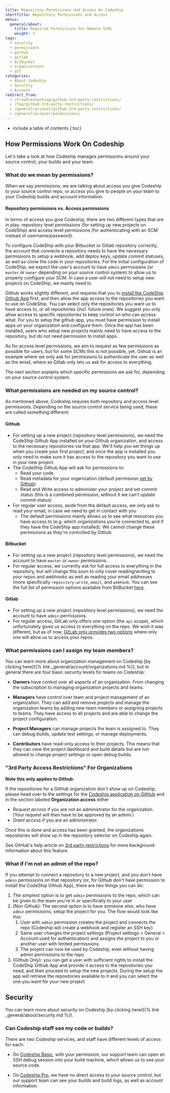 ```yaml
---
title: Repository Permissions and Access On Codeship
shortTitle: Repository Permissions and Access
menus:
  general/about:
    title: Required Permissions for Remote SCMs
    weight: 3
tags:
  - security
  - permissions
  - github
  - gitlab
  - bitbucket
  - organizations
  - git
categories:
  - About Codeship
  - Security
  - Account 
redirect_from:
  - /troubleshooting/github-3rd-party-restrictions/
  - /faq/github-3rd-party-restrictions/
  - /general/account/github-3rd-party-restrictions/
  - /general/account/permissions/
---
```


* include a table of contents
{:toc}

## How Permissions Work On Codeship

Let's take a look at how Codeship manages permissions around your source control, your builds and your team.

### What do we mean by permissions?

When we say permissions, we are  talking about access you give Codeship to your source control repo, or access you give to people on your team to your Codeship builds and account information.

#### Repository permissions vs. Access permissions ####

In terms of access you give Codeship, there are two different types that are in play: repository level permissions (for setting up new projects on CodeShip) and access level permissions (for authenticating with an SCM instead of username/password).

To configure CodeShip with your Bitbucket or Gitlab repository correctly, the account that connects a repository needs to have the necessary permissions to setup a webhook, add deploy keys, update commit statuses, as well as clone the code in your repositories. For the initial configuration of CodeShip, we expect the user's account to have `admin` permissions (or `master` or `owner` depending on your source control system) to allow us to properly configure your SCM.
In case a user will not need to setup new projects on CodeShip, we mainly need to

Github works slightly different, and requires that you to [install the CodeShip Github App](https://github.com/apps/codeship/installations/new) first, and then allow the app access to the repositories you want to use on CodeShip. You can select only the repositories you want us to have access to, or all repositories (incl. future ones). We suggest you only allow access to specific repositories to keep control on who can access what.
For you to setup the github app, you must have permission to install apps on your organization and configure them. Once the app has been installed, users who setup new projects mainly need to have access to the repository, but do not need permission to install apps.

As for access level permissions, we aim to request as few permissions as possible for users, but for some SCMs this is not possible, yet. Github is an example where we only ask for permissions to authenticate the user as well as the email, where as Gitlab only lets us ask for access to everything.

The next section explains which specific permissions we ask for, depending on your source control system.

### What permissions are needed on my source control?

As mentioned above, Codeship requires both repository and access level permissions. Depending on the source control service being used, these are called something different:

#### Github

- For setting up a new project (repository level permissions), we need the CodeShip Github App installed on your Github organization, and access to the necessary repositories via that app. We'll help you set things up when you create your first project, and once the app is installed you only need to make sure it has access to the repository you want to use in your new project.
- The CodeShip Github App will ask for permissions to:
  - Read your code
  - Read metadata for your organization (default permission [set by Github](https://developer.github.com/apps/building-github-apps/setting-permissions-for-github-apps/))
  - Read and Write access to administer your project and set commit status (this is a combined permission, without it we can't update commit status)
- For regular user access, aside from the default access, we only ask to read your email, in case we need to get in contact with you
  - The default permissions mainly allows us to see what resources you have access to (e.g. which organizations you're connected to, and if they have the CodeShip app installed). We cannot change these permissions as they're controlled by Github

#### Bitbucket

- For setting up a new project (repository level permissions), we need the account to have `master` or `owner` permissions.
- For regular access, we currently ask for full access to everything in the repository, but will change this soon to only cover reading/writing to your repos and webhooks as well as reading your email addresses (more specifically `repository:write`, `email`, and `webhook`. You can see the full list of permission options available from BitBucket [here](https://developer.atlassian.com/bitbucket/concepts/bitbucket-rest-scopes.html).

#### Gitlab
- For setting up a new project (repository level permissions), we need the account to have `admin` permissions.
- For regular access, GitLab only offers one option (the `api` scope), which unfortunately gives us access to everything on the repo. We wish it was different, but as of now, [GitLab only provides two options](https://docs.gitlab.com/ee/integration/oauth_provider.html#authorized-applications) where only one will allow us to access your repos.

### What permissions can I assign my team members?

You can learn more about organization management on Codeship [by clicking here]({% link _general/account/organizations.md %}), but in general there are four basic security levels for teams on Codeship:

- **Owners** have control over all aspects of an organization. From changing the subscription to managing organization projects and teams.

- **Managers** have control over team and project management of an organization. They can add and remove projects and manage the organization teams by adding new team members or assigning projects to teams. They have access to all projects and are able to change the project configuration.

- **Project Managers** can manage projects the team is assigned to. They can debug builds, update test settings, or manage deployments.

- **Contributors** have read-only access to their projects. This means that they can view the project dashboard and build details but are not allowed to change project settings or open debug builds.

### "3rd Party Access Restrictions" For Organizations

**Note this only applies to Github.**

If the repositories for a GitHub organization don't show up on Codeship, please head over to the settings for the [Codeship application on GitHub](https://github.com/settings/connections/applications/457423eb34859f8eb490) and in the section labeled **Organization access** either

* _Request access_ if you are not an administrator for the organization. (Your request will then have to be approved by an admin.)
* _Grant access_ if you are an administrator.

Once this is done and access has been granted, the organizations repositories will show up in the repository selector on Codeship again.

See GitHub's help article on [3rd party restrictions](https://help.github.com/articles/about-third-party-application-restrictions/) for more background information about this feature.

### What if I'm not an admin of the repo?

If you attempt to connect a repository to a new project, and you don't have `admin` permissions on that repository (or, for Github don't have permission to install the CodeShip Github App), there are two things you can do:

1. The simplest option is to get `admin` permissions to the repo, which can be given to the team you're in or specifically to your user
1. (Non Github): The second option is to have someone else, who have `admin` permissions, setup the project for you. The flow would look like this:
    1. User with `admin` permission creates the project and connects the repo (Codeship will create a webhook and register an SSH key)
    1. Same user changes the project settings (Project settings > General > Account used for authentication) and assigns the project to you or another user with limited permissions
    1. The project can now be used by Codeship, even without having admin permissions to the repo
1. (Github Only): you can get a user with sufficient rights to install the CodeShip Github App and provide it access to the repositories you need, and then proceed to setup the new projects. During the setup the app will retrieve the repositories available to it and you can select the one you want for your new project

## Security

You can learn more about security on Codeship [by clicking here]({% link _general/about/security.md %}).

### Can Codeship staff see my code or builds?

There are two Codeship services, and staff have different levels of access for each:

- On [Codeship Basic](https://codeship.com/features/basic), with your permission, our support team can open an SSH debug session into your build machine, which allows us to see your source code.

- On [Codeship Pro](https://codeship.com/features/pro), we have no direct access to your source control, but our support team can see your builds and build logs, as well as account information.
